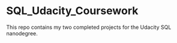 # SQL_Udacity_Coursework

This repo contains my two completed projects for the Udacity SQL nanodegree.
